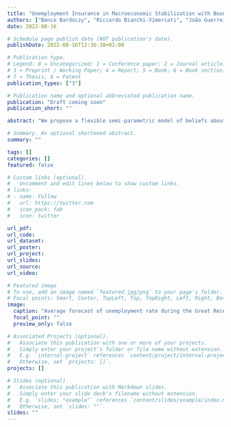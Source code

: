 ```yaml
---
title: "Unemployment Insurance in Macroeconomic Stabilization with Bounded Rationality"
authors: ["Bence Bardóczy", "Riccardo Bianchi-Vimercati", "João Guerreiro"]
date: 2022-08-16

# Schedule page publish date (NOT publication's date).
publishDate: 2022-08-16T12:36:38+02:00

# Publication type.
# Legend: 0 = Uncategorized; 1 = Conference paper; 2 = Journal article;
# 3 = Preprint / Working Paper; 4 = Report; 5 = Book; 6 = Book section;
# 7 = Thesis; 8 = Patent
publication_types: ["3"]

# Publication name and optional abbreviated publication name.
publication: "Draft coming soon"
publication_short: ""

abstract: "We propose a flexible semi-parametric model of beliefs about macroeconomic outcomes that nests rational expectations, shallow reasoning, cognitive discounting, and adaptive learning among others. Under some restrictions on heterogeneity in beliefs, our framework is tractable in general equilibrium models with rich microeconomic heterogeneity. As an application, we study the power of state-dependent unemployment insurance (UI) in stabilizing short-run fluctuations. Managing expectations is key in this application because higher UI generosity raises consumption, partly, by reducing precautionary saving. If the policy is implemented as a contingent rule that indexes benefits to the unemployment rate, households have to forecast it to anticipate the policy stance. First, we quantify beliefs about the unemployment rate using systematic forecast errors from the Survey of Professional Forecasters. Second, we assign the estimated model of belief formation to households in a quantitative Heterogeneous Agent New Keynesian model with search frictions. We find large efficiency loss, in terms of output stabilization, due to imperfect anticipation of higher benefits."

# Summary. An optional shortened abstract.
summary: ""

tags: []
categories: []
featured: false

# Custom links (optional).
#   Uncomment and edit lines below to show custom links.
# links:
# - name: Follow
#   url: https://twitter.com
#   icon_pack: fab
#   icon: twitter

url_pdf:
url_code:
url_dataset:
url_poster:
url_project:
url_slides:
url_source:
url_video:

# Featured image
# To use, add an image named `featured.jpg/png` to your page's folder. 
# Focal points: Smart, Center, TopLeft, Top, TopRight, Left, Right, BottomLeft, Bottom, BottomRight.
image:
  caption: "Average forecast of unemployment rate during the Great Recession"
  focal_point: ""
  preview_only: false

# Associated Projects (optional).
#   Associate this publication with one or more of your projects.
#   Simply enter your project's folder or file name without extension.
#   E.g. `internal-project` references `content/project/internal-project/index.md`.
#   Otherwise, set `projects: []`.
projects: []

# Slides (optional).
#   Associate this publication with Markdown slides.
#   Simply enter your slide deck's filename without extension.
#   E.g. `slides: "example"` references `content/slides/example/index.md`.
#   Otherwise, set `slides: ""`.
slides: ""
---
```

